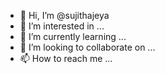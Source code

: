 - 👋 Hi, I’m @sujithajeya
- 👀 I’m interested in ...
- 🌱 I’m currently learning ...
- 💞️ I’m looking to collaborate on ...
- 📫 How to reach me ...

<!---
sujithajeya/sujithajeya is a ✨ special ✨ repository because its `README.md` (this file) appears on your GitHub profile.
You can click the Preview link to take a look at your changes.
--->
